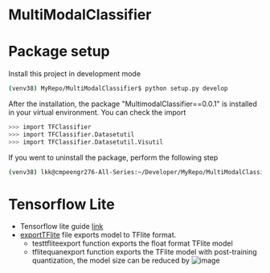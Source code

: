# MultiModalClassifier

# Package setup
Install this project in development mode
```bash
(venv38) MyRepo/MultiModalClassifier$ python setup.py develop
```
After the installation, the package "MultimodalClassifier==0.0.1" is installed in your virtual environment. You can check the import
```bash
>>> import TFClassifier
>>> import TFClassifier.Datasetutil
>>> import TFClassifier.Datasetutil.Visutil
```

If you went to uninstall the package, perform the following step
```bash
(venv38) lkk@cmpeengr276-All-Series:~/Developer/MyRepo/MultiModalClassifier$ python setup.py develop --uninstall
```

# Tensorflow Lite
* Tensorflow lite guide [link](https://www.tensorflow.org/lite/guide)
* [exportTFlite](\TFClassifier\exportTFlite.py) file exports model to TFlite format.
  * testtfliteexport function exports the float format TFlite model
  * tflitequanexport function exports the TFlite model with post-training quantization, the model size can be reduced by
![image](https://user-images.githubusercontent.com/6676586/126202680-e2e53942-7951-418c-a461-99fd88d2c33e.png)
  
